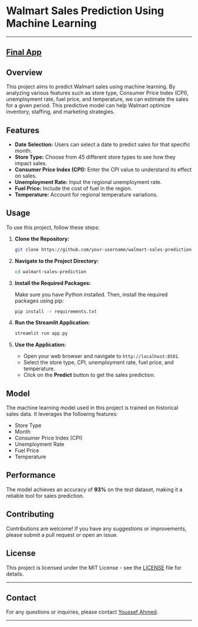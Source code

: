 
# Walmart Sales Prediction Using Machine Learning
---
[Final App](https://walmart-predection.streamlit.app/)
---
## Overview

This project aims to predict Walmart sales using machine learning. By analyzing various features such as store type, Consumer Price Index (CPI), unemployment rate, fuel price, and temperature, we can estimate the sales for a given period. This predictive model can help Walmart optimize inventory, staffing, and marketing strategies.

## Features

- **Date Selection:** Users can select a date to predict sales for that specific month.
- **Store Type:** Choose from 45 different store types to see how they impact sales.
- **Consumer Price Index (CPI):** Enter the CPI value to understand its effect on sales.
- **Unemployment Rate:** Input the regional unemployment rate.
- **Fuel Price:** Include the cost of fuel in the region.
- **Temperature:** Account for regional temperature variations.

## Usage

To use this project, follow these steps:

1. **Clone the Repository:**

    ```bash
    git clone https://github.com/your-username/walmart-sales-prediction.git
    ```

2. **Navigate to the Project Directory:**

    ```bash
    cd walmart-sales-prediction
    ```

3. **Install the Required Packages:**

    Make sure you have Python installed. Then, install the required packages using pip:

    ```bash
    pip install -r requirements.txt
    ```

4. **Run the Streamlit Application:**

    ```bash
    streamlit run app.py
    ```

5. **Use the Application:**

    - Open your web browser and navigate to `http://localhost:8501`.
    - Select the store type, CPI, unemployment rate, fuel price, and temperature.
    - Click on the **Predict** button to get the sales prediction.

## Model

The machine learning model used in this project is trained on historical sales data. It leverages the following features:

- Store Type
- Month
- Consumer Price Index (CPI)
- Unemployment Rate
- Fuel Price
- Temperature

## Performance

The model achieves an accuracy of **93%** on the test dataset, making it a reliable tool for sales prediction.

## Contributing

Contributions are welcome! If you have any suggestions or improvements, please submit a pull request or open an issue.

## License

This project is licensed under the MIT License - see the [LICENSE](LICENSE) file for details.

---

## Contact

For any questions or inquiries, please contact [Youssef Ahmed](mailto:yaa2003ya@gmail.com).

---
